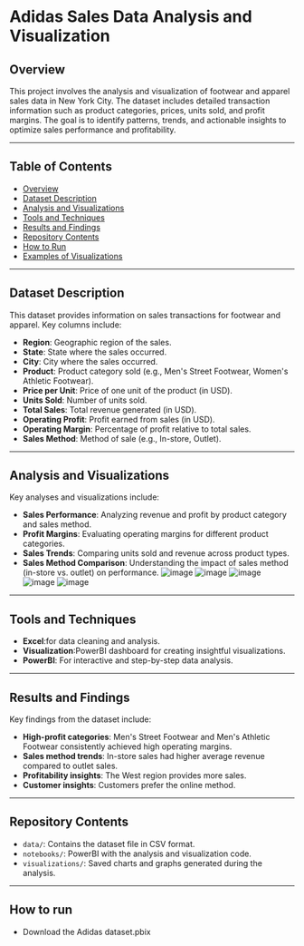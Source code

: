 #  Adidas Sales Data Analysis and Visualization  

## **Overview**  
This project involves the analysis and visualization of footwear and apparel sales data in New York City. The dataset includes detailed transaction information such as product categories, prices, units sold, and profit margins. The goal is to identify patterns, trends, and actionable insights to optimize sales performance and profitability.

---

## **Table of Contents**  
- [Overview](#overview)  
- [Dataset Description](#dataset-description)  
- [Analysis and Visualizations](#analysis-and-visualizations)  
- [Tools and Techniques](#tools-and-techniques)  
- [Results and Findings](#results-and-findings)  
- [Repository Contents](#repository-contents)  
- [How to Run](#how-to-run) 
- [Examples of Visualizations](#examples-of-visualizations)  
 

---

## **Dataset Description**  
This dataset provides information on sales transactions for footwear and apparel. Key columns include:  
- **Region**: Geographic region of the sales.  
- **State**: State where the sales occurred.  
- **City**: City where the sales occurred.  
- **Product**: Product category sold (e.g., Men's Street Footwear, Women's Athletic Footwear).  
- **Price per Unit**: Price of one unit of the product (in USD).  
- **Units Sold**: Number of units sold.  
- **Total Sales**: Total revenue generated (in USD).  
- **Operating Profit**: Profit earned from sales (in USD).  
- **Operating Margin**: Percentage of profit relative to total sales.  
- **Sales Method**: Method of sale (e.g., In-store, Outlet).  

---

## **Analysis and Visualizations**  
Key analyses and visualizations include:  
- **Sales Performance**: Analyzing revenue and profit by product category and sales method.
- **Profit Margins**: Evaluating operating margins for different product categories.  
- **Sales Trends**: Comparing units sold and revenue across product types.  
- **Sales Method Comparison**: Understanding the impact of sales method (in-store vs. outlet) on performance.
![image](https://github.com/user-attachments/assets/19f296b7-0c40-4ad7-bc69-92208c2e339c)
![image](https://github.com/user-attachments/assets/46c8817d-0805-45f2-9fbf-955123709eef)
![image](https://github.com/user-attachments/assets/f3e9b27a-e4f8-447e-8c1b-7932137d2816)
![image](https://github.com/user-attachments/assets/185d7997-7dd3-4bd6-9e14-0f4387adf95e)
![image](https://github.com/user-attachments/assets/14919d8f-7b82-41f3-9f6e-8f24c0582b9d)


---

## **Tools and Techniques**  
- **Excel**:for data cleaning and analysis.  
- **Visualization**:PowerBI dashboard  for creating insightful visualizations.  
- **PowerBI**: For interactive and step-by-step data analysis.  

---

## **Results and Findings**  
Key findings from the dataset include:  
- **High-profit categories**: Men's Street Footwear and Men's Athletic Footwear consistently achieved high operating margins.  
- **Sales method trends**: In-store sales had higher average revenue compared to outlet sales.  
- **Profitability insights**: The West region provides more sales.
- **Customer insights**: Customers prefer the online method.

---

## **Repository Contents**  
- `data/`: Contains the dataset file in CSV format.  
- `notebooks/`: PowerBI with the analysis and visualization code.  
- `visualizations/`: Saved charts and graphs generated during the analysis.  

---
## **How to run**  
- Download the Adidas dataset.pbix

